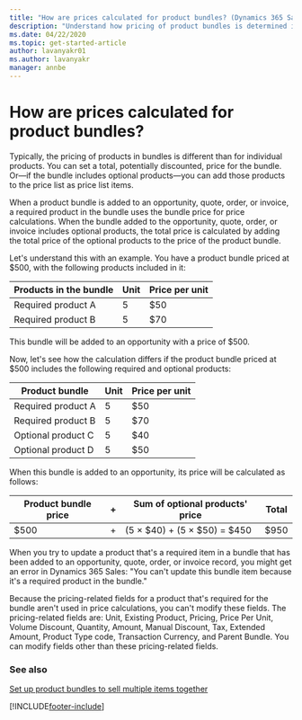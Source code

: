```yaml
---
title: "How are prices calculated for product bundles? (Dynamics 365 Sales) | MicrosoftDocs"
description: "Understand how pricing of product bundles is determined in Dynamics 365 Sales."
ms.date: 04/22/2020
ms.topic: get-started-article
author: lavanyakr01
ms.author: lavanyakr
manager: annbe
---
```


# How are prices calculated for product bundles?

Typically, the pricing of products in bundles is different than for individual products. You can set a total, potentially discounted, price for the bundle. Or&mdash;if the bundle includes optional products&mdash;you can add those products to the price list as price list items. 

When a product bundle is added to an opportunity, quote, order, or invoice, a required product in the bundle uses the bundle price for price calculations. When the bundle added to the opportunity, quote, order, or invoice includes optional products, the total price is calculated by adding the total price of the optional products to the price of the product bundle. 

Let's understand this with an example. You have a product bundle priced at $500, with the following products included in it: 

| Products in the bundle  | Unit  | Price per unit  |
| -------- | ----- | --------------- |
| Required product A | 5  | $50  |
| Required product B | 5  | $70  |

This bundle will be added to an opportunity with a price of $500.

Now, let's see how the calculation differs if the product bundle priced at $500 includes the following required and optional products:

| Product bundle  | Unit  | Price per unit  |
| -------- | ----- | --------------- |
| Required product A | 5  | $50  |
| Required product B | 5  | $70  |
| Optional product C | 5  | $40  |
| Optional product D | 5  | $50  |

When this bundle is added to an opportunity, its price will be calculated as follows:

| Product bundle price  | +  | Sum of optional products' price  | Total  |
| -------- | ----- | ----- | --------------- |
| $500     | +  | (5 &times; $40) + (5 &times; $50) = $450 | $950 | 

When you try to update a product that's a required item in a bundle that has been added to an opportunity, quote, order, or invoice record, you might get an error in Dynamics 365 Sales: "You can't update this bundle item because it's a required product in the bundle."

Because the pricing-related fields for a product that's required for the bundle aren't used in price calculations, you can't modify these fields. The pricing-related fields are: Unit, Existing Product, Pricing, Price Per Unit, Volume Discount, Quantity, Amount, Manual Discount, Tax, Extended Amount, Product Type code, Transaction Currency, and Parent Bundle. You can modify fields other than these pricing-related fields.

### See also

[Set up product bundles to sell multiple items together](create-product-bundles-sell-multiple-items-together.md)


[!INCLUDE[footer-include](../includes/footer-banner.md)]
